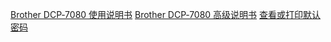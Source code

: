 [Brother DCP‑7080 使用说明书](https://download.brother.com/welcome/doc100276/cv_dcp7080_sch_busr_lev197020.pdf)
[Brother DCP‑7080 高级说明书](https://support.brother.com/g/s/id/htmldoc/mfc/cv_dcp7080/sch/manual/index.html)
[查看或打印默认密码](https://support.brother.com/g/b/faqend.aspx?c=cn&faqid=faq00002496_002&lang=zh&prod=dcp9020cdn_us_cn)
